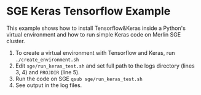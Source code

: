 SGE Keras Tensorflow Example
============================

This example shows how to install Tensorflow&Keras inside a Python's virtual environment and how to run simple Keras code on Merlin SGE cluster. 

1. To create a virtual environment with Tensorflow and Keras, run `./create_environment.sh`
2. Edit `sge/run_keras_test.sh` and set full path to the logs directory (lines 3, 4) and `PROJDIR` (line 5).
3. Run the code on SGE `qsub sge/run_keras_test.sh`
4. See output in the log files.


